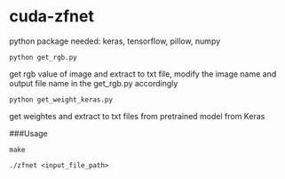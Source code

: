 # cuda-zfnet

python package needed: keras, tensorflow, pillow, numpy

`python get_rgb.py`

get rgb value of image and extract to txt file, modify the image name and output file name in the get_rgb.py accordingly

`python get_weight_keras.py`

get weightes and extract to txt files from pretrained model from Keras

###Usage

`make`

`./zfnet <input_file_path>`
